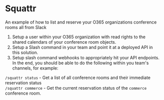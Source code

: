 # Squattr
An example of how to list and reserve your O365 organizations conference rooms all from Slack


1. Setup a user within your O365 organization with read rights to the shared calendars of your conference room objects.
2. Setup a Slash command in your team and point it at a deployed API in this solution.
3. Setup slash command webhooks to appropriately hit your API endpoints. In the end, you should be able to do the following within you team's channels, for example:

`/squattr status` - Get a list of all conference rooms and their immediate reservation status<br>
`/squattr commerce` - Get the current reservation status of the `commerce` conference room.